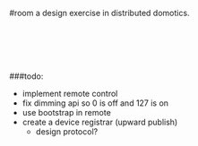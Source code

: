 #room
a design exercise in distributed domotics.

<br>
<br>
<br>
<br>


###todo:
- implement remote control
- fix dimming api so 0 is off and 127 is on
- use bootstrap in remote
- create a device registrar (upward publish)
	- design protocol?
